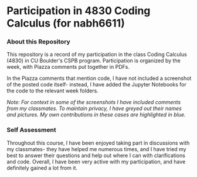 # Participation in 4830 Coding Calculus (for nabh6611)
### About this Repository
This repository is a record of my participation in the class Coding Calculus (4830) in CU Boulder's CSPB program. Participation is organized by the week, with Piazza comments put together in PDFs. 

In the Piazza comments that mention code, I have not included a screenshot of the posted code itself- instead, I have added the Jupyter Notebooks for the code to the relevant week folders.

*Note: For context in some of the screenshots I have included comments from my classmates. To maintain privacy, I have greyed out their names and pictures. My own contributions in these cases are highlighted in blue.*

### Self Assessment
Throughout this course, I have been enjoyed taking part in discussions with my classmates- they have helped me numerous times, and I have tried my best to answer their questions and help out where I can with clarifications and code. Overall, I have been very active with my participation, and have definitely gained a lot from it.
